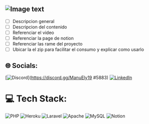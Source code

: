 ![Image text](https://res.cloudinary.com/dlzylh5f6/image/upload/v1675559741/logo/Group_135_ixamwq.png)
---
- [ ] Descripcion general
- [ ] Descripcion del contenido
- [ ] Referenciar el video
- [ ] Referenciar la page de notion
- [ ] Referenciar las rame del proyecto
- [ ] Ubicar la el zip para facilitar el consumo y explicar como usarlo

## 🌐 Socials:
[![Discord](https://img.shields.io/badge/Discord-%237289DA.svg?logo=discord&logoColor=white)](https://discord.gg/ManuEly19 #5883) [![LinkedIn](https://img.shields.io/badge/LinkedIn-%230077B5.svg?logo=linkedin&logoColor=white)](https://linkedin.com/in/manuely19) 

# 💻 Tech Stack:
![PHP](https://img.shields.io/badge/php-%23777BB4.svg?style=for-the-badge&logo=php&logoColor=white) ![Heroku](https://img.shields.io/badge/heroku-%23430098.svg?style=for-the-badge&logo=heroku&logoColor=white) ![Laravel](https://img.shields.io/badge/laravel-%23FF2D20.svg?style=for-the-badge&logo=laravel&logoColor=white) ![Apache](https://img.shields.io/badge/apache-%23D42029.svg?style=for-the-badge&logo=apache&logoColor=white) ![MySQL](https://img.shields.io/badge/mysql-%2300f.svg?style=for-the-badge&logo=mysql&logoColor=white) ![Notion](https://img.shields.io/badge/Notion-%23000000.svg?style=for-the-badge&logo=notion&logoColor=white)

